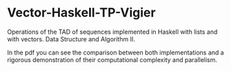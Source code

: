 # Vector-Haskell-TP-Vigier
Operations of the TAD of sequences implemented in Haskell with lists and with vectors. Data Structure and Algorithm II.

In the pdf you can see the comparison between both implementations and a rigorous demonstration of their computational 
complexity and parallelism.
